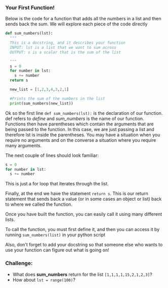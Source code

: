 ### Your First Function!

Below is the code for a function that adds all the numbers in a list and then sends back the sum.  We will explore each piece of the code directly

```python
def sum_numbers(lst):
  """
  This is a docstring, and it describes your function
  INPUT: lst is a list that we want to sum across
  OUTPUT: s is a scalar that is the sum of the list

  """
  s = 0
  for number in lst:
    s += number
  return s

  new_list = [1,2,3,4,3,2,1]

  #Prints the sum of the numbers in the list
  print(sum_numbers(new_list))
  ```
Ok so the first line `def sum_numbers(lst):` is the declaration of our function.  def refers to _define_ and _sum_numbers_ is the name of our function.  Functions then have parentheses which contain the arguments that are being passed to the function.  In this case, we are just passing a list and therefore lst is inside the parentheses.  You may have a situation when you require no arguments and on the converse a situation where you require many arguments.

The next couple of lines should look familiar:
```python
s = 0
for number in lst:
  s += number
```
This is just a for loop that iterates through the list.

Finally, at the end we have the statement `return s`.  This is our return statement that sends back a value (or in some cases an object or list) back to where we called the function.  

Once you have built the function, you can easily call it using many different lists.  

To call the function, you must first define it, and then you can access it by running `sum_numbers(list)` in your python script

Also, don't forget to add your docstring so that someone else who wants to use your function can figure out what is going on!

### Challenge:
- What does **sum_numbers** return for the list `[1,1,1,1,15,2,1,2,3]`?
- How about `lst = range(100)`?
